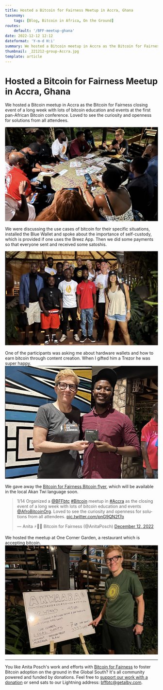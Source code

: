 ```yaml
---
title: Hosted a Bitcoin for Fairness Meetup in Accra, Ghana
taxonomy:
    tags: [Blog, Bitcoin in Africa, On the Ground]
routes:
    default: '/BFF-meetup-ghana'
date: 2022-12-12 12:12
dateformat: 'Y-m-d H:i'
summary: We hosted a Bitcoin meetup in Accra as the Bitcoin for Fairness closing event of a long week with lots of bitcoin education and events at the first pan-African Bitcoin conference.
thumbnail: _221212-group-Accra.jpg
template: article
---
```



# Hosted a Bitcoin for Fairness Meetup in Accra, Ghana

We hosted a Bitcoin meetup in Accra as the Bitcoin for Fairness closing event of a long week with lots of bitcoin education and events at the first pan-African Bitcoin conference. Loved to see the curiosity and openness for solutions from all attendees.

![](_221212-meetup-accra.jpg)

We were discussing the use cases of bitcoin for their specific situations, installed the Blue Wallet and spoke about the importance of self-custody, which is provided if one uses the Breez App. Then we did some payments so that everyone sent and received some satoshis.

![](_221212-group-Accra.jpg)

One of the participants was asking me about hardware wallets and how to earn bitcoin through content creation. When I gifted him a Trezor he was super happy.
![](_221212-Trezor.jpg)

We gave away the [Bitcoin for Fairness Bitcoin flyer](https://bffbtc.org/flyer/), which will be available in the local Akan Twi language soon.

<blockquote class="twitter-tweet"><p lang="en" dir="ltr">1/14 Organized a <a href="https://twitter.com/BFFbtc?ref_src=twsrc%5Etfw">@BFFbtc</a> <a href="https://twitter.com/hashtag/Bitcoin?src=hash&amp;ref_src=twsrc%5Etfw">#Bitcoin</a> meetup in <a href="https://twitter.com/hashtag/Accra?src=hash&amp;ref_src=twsrc%5Etfw">#Accra</a> as the closing event of a long week with lots of bitcoin education and events <a href="https://twitter.com/AfroBitcoinOrg?ref_src=twsrc%5Etfw">@AfroBitcoinOrg</a>. Loved to see the curiosity and openness for solutions from all attendees. <a href="https://t.co/pnG9QN2f7o">pic.twitter.com/pnG9QN2f7o</a></p>&mdash; Anita ⚡🏳️‍🌈 Bitcoin for Fairness (@AnitaPosch) <a href="https://twitter.com/AnitaPosch/status/1602331207651434496?ref_src=twsrc%5Etfw">December 12, 2022</a></blockquote> <script async src="https://platform.twitter.com/widgets.js" charset="utf-8"></script>

We hosted the meetup at One Corner Garden, a restaurant which is accepting bitcoin.
![](_221212-BFF-Meetup-Ghana-1671190844704.jpeg)

---

You like Anita Posch's work and efforts with [Bitcoin for Fairness](https://bffbtc.org) to foster Bitcoin adoption on the ground in the Global South? It's all community powered and funded by donations. Feel free to [support our work with a donation](https://anita.link/donate) or send sats to our Lightning address: bffbtc@getalby.com.
